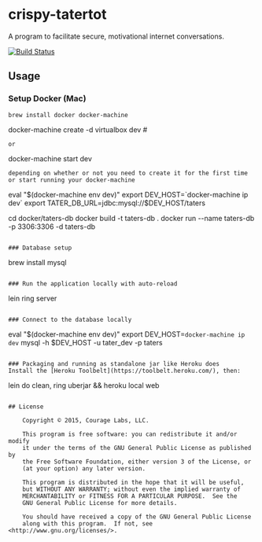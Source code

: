 # crispy-tatertot

A program to facilitate secure, motivational internet conversations.

[![Build Status](https://travis-ci.org/couragelabs/crispy-tatertot.svg?branch=master)](https://travis-ci.org/couragelabs/crispy-tatertot)

## Usage

### Setup Docker (Mac)

```
brew install docker docker-machine

```
docker-machine create -d virtualbox dev # 

```
or 
```
docker-machine start dev 

```
depending on whether or not you need to create it for the first time or start running your docker-machine
```
eval "$(docker-machine env dev)"
export DEV_HOST=`docker-machine ip dev`
export TATER_DB_URL=jdbc:mysql://$DEV_HOST/taters

cd docker/taters-db
docker build -t taters-db .
docker run --name taters-db -p 3306:3306 -d taters-db

```

### Database setup
```
brew install mysql
```

### Run the application locally with auto-reload

```
lein ring server
```

### Connect to the database locally
```
eval "$(docker-machine env dev)"
export DEV_HOST=`docker-machine ip dev`
mysql -h $DEV_HOST -u tater_dev -p taters
```

### Packaging and running as standalone jar like Heroku does
Install the [Heroku Toolbelt](https://toolbelt.heroku.com/), then:

```
lein do clean, ring uberjar && heroku local web
```

## License

    Copyright © 2015, Courage Labs, LLC.
    
    This program is free software: you can redistribute it and/or modify
    it under the terms of the GNU General Public License as published by
    the Free Software Foundation, either version 3 of the License, or
    (at your option) any later version.
    
    This program is distributed in the hope that it will be useful,
    but WITHOUT ANY WARRANTY; without even the implied warranty of
    MERCHANTABILITY or FITNESS FOR A PARTICULAR PURPOSE.  See the
    GNU General Public License for more details.
    
    You should have received a copy of the GNU General Public License
    along with this program.  If not, see <http://www.gnu.org/licenses/>.
    
